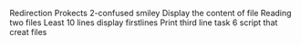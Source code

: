Redirection Prokects
2-confused smiley
Display the content of file
Reading two files
Least 10 lines
display firstlines
Print third line task 6
script that creat files
